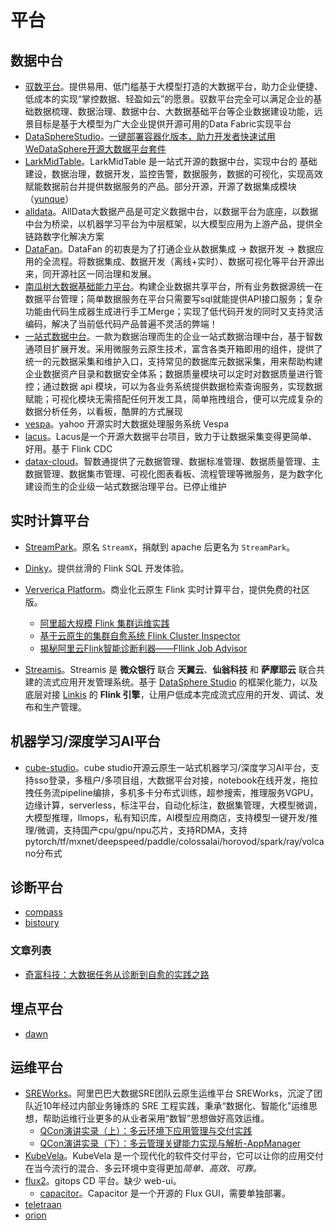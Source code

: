# 平台

## 数据中台

* [驭数平台](https://gitee.com/data_harness_cloud/data_harness-be)。提供易用、低门槛基于大模型打造的大数据平台，助力企业便捷、低成本的实现“掌控数据、轻盈如云”的愿景。驭数平台完全可以满足企业的基础数据梳理、数据治理、数据中台、大数据基础平台等企业数据建设功能，远景目标是基于大模型为广大企业提供开源可用的Data Fabric实现平台
* [DataSphereStudio](https://github.com/WeBankFinTech/DataSphereStudio)。[一键部署容器化版本，助力开发者快速试用WeDataSphere开源大数据平台套件](https://mp.weixin.qq.com/s?__biz=MzI4MDkxNzUxMg==&mid=2247490554&idx=1&sn=417e0117457a63b0c81b657159a75081&chksm=ebb0789ddcc7f18ba8e914f51d902cae51992dd722696798f1adda38530aa667f96ae9b0ea5f&mpshare=1&scene=1&srcid=021246jFCXrStdBjL1XebuFy&sharer_shareinfo=fc9255e6d1e0d6c502a1be7b048e5d0e&sharer_shareinfo_first=6aa1d6c897fe994803e1410c0041695b&version=4.1.10.99312&platform=mac#rd)
* [LarkMidTable](https://github.com/birdLark/LarkMidTable)。LarkMidTable 是一站式开源的数据中台，实现中台的 基础建设，数据治理，数据开发，监控告警，数据服务，数据的可视化，实现高效赋能数据前台并提供数据服务的产品。部分开源，开源了数据集成模块（[yunque](https://github.com/birdLark/yunque)）
* [alldata](https://github.com/alldatacenter/alldata)。AllData大数据产品是可定义数据中台，以数据平台为底座，以数据中台为桥梁，以机器学习平台为中层框架，以大模型应用为上游产品，提供全链路数字化解决方案
* [DataFan](http://www.young-datafan.com/)。DataFan 的初衷是为了打通企业从数据集成 -> 数据开发 -> 数据应用的全流程。将数据集成、数据开发（离线+实时）、数据可视化等平台开源出来，同开源社区一同治理和发展。
* [南瓜树大数据基础能力平台](https://gitee.com/yabushan/low-code-data-center)。构建企业数据共享平台，所有业务数据源统一在数据平台管理；简单数据服务在平台只需要写sql就能提供API接口服务；复杂功能由代码生成器生成进行手工Merge；实现了低代码开发的同时又支持灵活编码，解决了当前低代码产品普遍不灵活的弊端！
* [一站式数据中台](https://gitee.com/zrxjava/srt-data)。一款为数据治理而生的企业一站式数据治理中台，基于智数通项目扩展开发。采用微服务云原生技术，富含各类开箱即用的组件，提供了统一的元数据采集和维护入口，支持常见的数据库元数据采集，用来帮助构建企业数据资产目录和数据安全体系；数据质量模块可以定时对数据质量进行管控；通过数据 api 模块，可以为各业务系统提供数据检索查询服务，实现数据赋能；可视化模块无需搭配任何开发工具，简单拖拽组合，便可以完成复杂的数据分析任务，以看板，酷屏的方式展现
* [vespa](https://github.com/vespa-engine/vespa)。yahoo 开源实时大数据处理服务系统 Vespa
* [lacus](https://github.com/eyesmoons/lacus)。Lacus是一个开源大数据平台项目，致力于让数据采集变得更简单、好用。基于 Flink CDC
* [datax-cloud](https://gitee.com/yuwei1203/datax-cloud)。智数通提供了元数据管理、数据标准管理、数据质量管理、主数据管理、数据集市管理、可视化图表看板、流程管理等微服务，是为数字化建设而生的企业级一站式数据治理平台。已停止维护

## 实时计算平台

- [StreamPark](https://streampark.apache.org/)。原名 `StreamX`，捐献到 apache 后更名为 `StreamPark`。
- [Dinky](http://www.dlink.top/)。提供丝滑的 Flink SQL 开发体验。
- [Ververica Platform](https://docs.ververica.com/)。商业化云原生 Flink 实时计算平台，提供免费的社区版。
  - [阿里超大规模 Flink 集群运维实践](https://mp.weixin.qq.com/s?__biz=MzUwOTkwNzQxMg==&mid=2247484900&idx=1&sn=451209b310b1ffbd60d391c71b2e24a5&chksm=f90a5d5fce7dd44947131f82a10a3facf3d16b530aa68b358f2b9261cdad0d6037151d475393&scene=21#wechat_redirect)
  - [基于云原生的集群自愈系统 Flink Cluster Inspector](https://mp.weixin.qq.com/s?__biz=MzUwOTkwNzQxMg==&mid=2247485233&idx=1&sn=d1d90f1fb32253499897199107d839fc&chksm=f90a5f8ace7dd69c25a584ae1913ec835207db8dcc36811cf1eaf0d8560451d97ba4baac4553&mpshare=1&scene=1&srcid=031951ECDuzTAcrZWsRKRqFm&sharer_shareinfo=0a466a355eb1f4be752742d03dd9e0a0&sharer_shareinfo_first=0a466a355eb1f4be752742d03dd9e0a0&version=4.1.10.99312&platform=mac#rd)
  - [揭秘阿里云Flink智能诊断利器——Fllink Job Advisor](https://mp.weixin.qq.com/s?__biz=MzUwOTkwNzQxMg==&mid=2247485357&idx=1&sn=743e735984493af334e794abbd4cb084&chksm=f90a5f16ce7dd600662b02f3b4ef144746c1210a802bdf18fdcad64e55e163724a4ae129bb43&mpshare=1&scene=1&srcid=0319ghHsi43SNgcaj1EN2BlF&sharer_shareinfo=036f728843106c10f944a25e25f7bbbc&sharer_shareinfo_first=036f728843106c10f944a25e25f7bbbc&version=4.1.10.99312&platform=mac#rd)

- [Streamis](https://github.com/WeBankFinTech/Streamis)。Streamis 是 **微众银行** 联合 **天翼云**、**仙翁科技** 和 **萨摩耶云** 联合共建的流式应用开发管理系统。基于 [DataSphere Studio](https://github.com/WeBankFinTech/DataSphereStudio) 的框架化能力，以及底层对接 [Linkis](https://github.com/apache/incubator-linkis) 的 **Flink 引擎**，让用户低成本完成流式应用的开发、调试、发布和生产管理。

## 机器学习/深度学习AI平台

* [cube-studio](https://github.com/tencentmusic/cube-studio)。cube studio开源云原生一站式机器学习/深度学习AI平台，支持sso登录，多租户/多项目组，大数据平台对接，notebook在线开发，拖拉拽任务流pipeline编排，多机多卡分布式训练，超参搜索，推理服务VGPU，边缘计算，serverless，标注平台，自动化标注，数据集管理，大模型微调，大模型推理，llmops，私有知识库，AI模型应用商店，支持模型一键开发/推理/微调，支持国产cpu/gpu/npu芯片，支持RDMA，支持pytorch/tf/mxnet/deepspeed/paddle/colossalai/horovod/spark/ray/volcano分布式

## 诊断平台

* [compass](https://github.com/cubefs/compass)
* [bistoury](https://github.com/qunarcorp/bistoury)

### 文章列表

* [奇富科技：大数据任务从诊断到自愈的实践之路](https://mp.weixin.qq.com/s?__biz=MzA4NDYxNTc2NA==&mid=2247521291&idx=1&sn=f6be13119721653bef98b64559124be2&chksm=9fe6a330a8912a263f67ddaf93318598b23d12af639ff4b6c23a7773883ee342e20f765de369&mpshare=1&scene=1&srcid=0306ERjk7L54zgJWDY4cOK8J&sharer_shareinfo=f166e42e884b0bb18975470d6607df83&sharer_shareinfo_first=ba5392d5b8ec21173ae627c64f53e674&version=4.1.10.99312&platform=mac#rd)

## 埋点平台

* [dawn](https://github.com/eventtracing/dawn)

## 运维平台

* [SREWorks](https://github.com/alibaba/SREWorks)。阿里巴巴大数据SRE团队云原生运维平台 SREWorks，沉淀了团队近10年经过内部业务锤炼的 SRE 工程实践，秉承“数据化、智能化”运维思想，帮助运维行业更多的从业者采用“数智”思想做好高效运维。
  * [QCon演讲实录（上）：多云环境下应用管理与交付实践](https://mp.weixin.qq.com/s?__biz=MzUwOTkwNzQxMg==&mid=2247485249&idx=1&sn=180f5b95ccf7dc01be77d2dc68418963&chksm=f90a5fface7dd6ec56dfe88e06a4d35157f16726b0447ecd0db77d2bb599d02ceb19ef5a5a14&mpshare=1&scene=1&srcid=0319nmRej9vaxDZkzY9lwgrJ&sharer_shareinfo=536817ac34b67e2655037b3111436725&sharer_shareinfo_first=536817ac34b67e2655037b3111436725&version=4.1.10.99312&platform=mac#rd)
  * [QCon演讲实录（下）：多云管理关键能力实现与解析-AppManager](https://mp.weixin.qq.com/s?__biz=MzUwOTkwNzQxMg==&mid=2247485254&idx=1&sn=c1238c840be65984f6715fd40ff2c1b5&chksm=f90a5ffdce7dd6eba06895fff37ef3aa5813c4bdea6d1062ce28dda6ef8076b05be8d6e5aacb&mpshare=1&scene=1&srcid=031900YvTo47QqlZe9C9T40F&sharer_shareinfo=691335c3db61207084fb899efd31d0e0&sharer_shareinfo_first=691335c3db61207084fb899efd31d0e0&version=4.1.10.99312&platform=mac#rd)
* [KubeVela](https://kubevela.io/zh/)。KubeVela 是一个现代化的软件交付平台，它可以让你的应用交付在当今流行的混合、多云环境中变得更加*简单、高效、可靠。*
* [flux2](https://github.com/fluxcd/flux2)。gitops CD 平台。缺少 web-ui。
  * [capacitor](https://github.com/gimlet-io/capacitor)。Capacitor 是一个开源的 Flux GUI，需要单独部署。
* [teletraan](https://github.com/pinterest/teletraan)
* [orion](https://github.com/pinterest/orion)